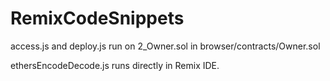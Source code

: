 # RemixCodeSnippets

access.js and deploy.js run on 2_Owner.sol in browser/contracts/Owner.sol

ethersEncodeDecode.js runs directly in Remix IDE.

